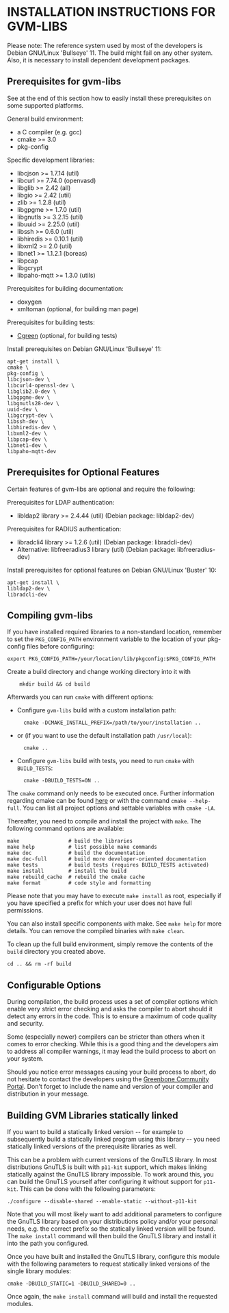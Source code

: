 INSTALLATION INSTRUCTIONS FOR GVM-LIBS
======================================

Please note: The reference system used by most of the developers is Debian
GNU/Linux 'Bullseye' 11. The build might fail on any other system. Also, it is
necessary to install dependent development packages.

Prerequisites for gvm-libs
--------------------------

See at the end of this section how to easily install these prerequisites on
some supported platforms.

General build environment:
* a C compiler (e.g. gcc)
* cmake >= 3.0
* pkg-config

Specific development libraries:
* libcjson >= 1.7.14 (util)
* libcurl >= 7.74.0 (openvasd)
* libglib >= 2.42 (all)
* libgio >= 2.42 (util)
* zlib >= 1.2.8 (util)
* libgpgme >= 1.7.0 (util)
* libgnutls >= 3.2.15 (util)
* libuuid >= 2.25.0 (util)
* libssh >= 0.6.0 (util)
* libhiredis >= 0.10.1 (util)
* libxml2 >= 2.0 (util)
* libnet1 >= 1.1.2.1 (boreas)
* libpcap
* libgcrypt
* libpaho-mqtt >= 1.3.0 (utils)

Prerequisites for building documentation:
* doxygen
* xmltoman (optional, for building man page)

Prerequisites for building tests:
* [Cgreen](https://cgreen-devs.github.io/#_installing_cgreen) (optional, for building tests)

Install prerequisites on Debian GNU/Linux 'Bullseye' 11:

    apt-get install \
    cmake \
    pkg-config \
    libcjson-dev \
    libcurl4-openssl-dev \
    libglib2.0-dev \
    libgpgme-dev \
    libgnutls28-dev \
    uuid-dev \
    libgcrypt-dev \
    libssh-dev \
    libhiredis-dev \
    libxml2-dev \
    libpcap-dev \
    libnet1-dev \
    libpaho-mqtt-dev


Prerequisites for Optional Features
-----------------------------------

Certain features of gvm-libs are optional and require the following:

Prerequisites for LDAP authentication:
* libldap2 library >= 2.4.44 (util) (Debian package: libldap2-dev)

Prerequisites for RADIUS authentication:
* libradcli4 library >= 1.2.6 (util) (Debian package: libradcli-dev)
* Alternative: libfreeradius3 library (util) (Debian package: libfreeradius-dev)

Install prerequisites for optional features on Debian GNU/Linux 'Buster' 10:

    apt-get install \
    libldap2-dev \
    libradcli-dev

Compiling gvm-libs
------------------

If you have installed required libraries to a non-standard location, remember to
set the `PKG_CONFIG_PATH` environment variable to the location of your pkg-config
files before configuring:

    export PKG_CONFIG_PATH=/your/location/lib/pkgconfig:$PKG_CONFIG_PATH

Create a build directory and change working directory into it with

        mkdir build && cd build

Afterwards you can run `cmake` with different options:
* Configure `gvm-libs` build with a custom installation path:

        cmake -DCMAKE_INSTALL_PREFIX=/path/to/your/installation ..

* or (if you want to use the default installation path `/usr/local`):

        cmake ..

* Configure `gvm-libs` build with tests, you need to run `cmake` with `BUILD_TESTS`:

        cmake -DBUILD_TESTS=ON ..

The `cmake` command only needs to be executed once. Further information regarding cmake can be found [here](https://cmake.org/cmake/help/latest/manual/cmake.1.html#) or with the command `cmake --help-full`.
You can list all project options and settable variables with `cmake -LA`.

Thereafter, you need to compile and install the project with `make`.
The following command options are available:

    make                # build the libraries
    make help           # list possible make commands
    make doc            # build the documentation
    make doc-full       # build more developer-oriented documentation
    make tests          # build tests (requires BUILD_TESTS activated)
    make install        # install the build
    make rebuild_cache  # rebuild the cmake cache
    make format         # code style and formatting

Please note that you may have to execute `make install` as root, especially if
you have specified a prefix for which your user does not have full permissions.

You can also install specific components with make. See `make help` for more details.
You can remove the compiled binaries with `make clean`.

To clean up the full build environment, simply remove the contents of the `build`
directory you created above.

    cd .. && rm -rf build


Configurable Options
--------------------

During compilation, the build process uses a set of compiler options which
enable very strict error checking and asks the compiler to abort should it detect
any errors in the code. This is to ensure a maximum of code quality and
security.

Some (especially newer) compilers can be stricter than others when it comes
to error checking. While this is a good thing and the developers aim to address
all compiler warnings, it may lead the build process to abort on your system.

Should you notice error messages causing your build process to abort, do not
hesitate to contact the developers using the [Greenbone Community
Portal](https://community.greenbone.net/c/gse). Don't forget to include the
name and version of your compiler and distribution in your message.


Building GVM Libraries statically linked
----------------------------------------

If you want to build a statically linked version -- for example to subsequently
build a statically linked program using this library -- you need statically
linked versions of the prerequisite libraries as well.

This can be a problem with current versions of the GnuTLS library. In most
distributions GnuTLS is built with `p11-kit` support, which makes linking
statically against the GnuTLS library impossible. To work around this, you can
build the GnuTLS yourself after configuring it without support for `p11-kit`. This
can be done with the following parameters:

    ./configure --disable-shared --enable-static --without-p11-kit

Note that you will most likely want to add additional parameters to configure
the GnuTLS library based on your distributions policy and/or your personal
needs, e.g. the correct prefix so the statically linked version will be found.
The `make install` command will then build the GnuTLS library and install it
into the path you configured.

Once you have built and installed the GnuTLS library, configure this module
with the following parameters to request statically linked versions of
the single library modules:

    cmake -DBUILD_STATIC=1 -DBUILD_SHARED=0 ..

Once again, the `make install` command will build and install the requested
modules.

